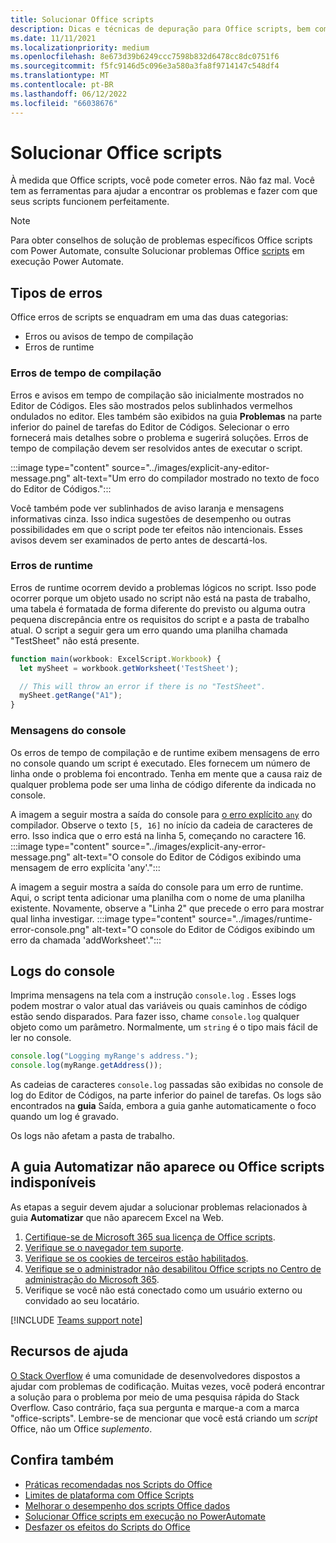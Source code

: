 ```yaml
---
title: Solucionar Office scripts
description: Dicas e técnicas de depuração para Office scripts, bem como recursos de ajuda.
ms.date: 11/11/2021
ms.localizationpriority: medium
ms.openlocfilehash: 8e673d39b6249ccc7598b832d6478cc8dc0751f6
ms.sourcegitcommit: f5fc9146d5c096e3a580a3fa8f9714147c548df4
ms.translationtype: MT
ms.contentlocale: pt-BR
ms.lasthandoff: 06/12/2022
ms.locfileid: "66038676"
---
```

# <a name="troubleshoot-office-scripts"></a>Solucionar Office scripts

À medida que Office scripts, você pode cometer erros. Não faz mal. Você tem as ferramentas para ajudar a encontrar os problemas e fazer com que seus scripts funcionem perfeitamente.

> [!NOTE]
> Para obter conselhos de solução de problemas específicos Office scripts com Power Automate, consulte Solucionar problemas Office [scripts](power-automate-troubleshooting.md) em execução Power Automate.

## <a name="types-of-errors"></a>Tipos de erros

Office erros de scripts se enquadram em uma das duas categorias:

* Erros ou avisos de tempo de compilação
* Erros de runtime

### <a name="compile-time-errors"></a>Erros de tempo de compilação

Erros e avisos em tempo de compilação são inicialmente mostrados no Editor de Códigos. Eles são mostrados pelos sublinhados vermelhos ondulados no editor. Eles também são exibidos na guia **Problemas** na parte inferior do painel de tarefas do Editor de Códigos. Selecionar o erro fornecerá mais detalhes sobre o problema e sugerirá soluções. Erros de tempo de compilação devem ser resolvidos antes de executar o script.

:::image type="content" source="../images/explicit-any-editor-message.png" alt-text="Um erro do compilador mostrado no texto de foco do Editor de Códigos.":::

Você também pode ver sublinhados de aviso laranja e mensagens informativas cinza. Isso indica sugestões de desempenho ou outras possibilidades em que o script pode ter efeitos não intencionais. Esses avisos devem ser examinados de perto antes de descartá-los.

### <a name="runtime-errors"></a>Erros de runtime

Erros de runtime ocorrem devido a problemas lógicos no script. Isso pode ocorrer porque um objeto usado no script não está na pasta de trabalho, uma tabela é formatada de forma diferente do previsto ou alguma outra pequena discrepância entre os requisitos do script e a pasta de trabalho atual. O script a seguir gera um erro quando uma planilha chamada "TestSheet" não está presente.

```TypeScript
function main(workbook: ExcelScript.Workbook) {
  let mySheet = workbook.getWorksheet('TestSheet');

  // This will throw an error if there is no "TestSheet".
  mySheet.getRange("A1");
}
```

### <a name="console-messages"></a>Mensagens do console

Os erros de tempo de compilação e de runtime exibem mensagens de erro no console quando um script é executado. Eles fornecem um número de linha onde o problema foi encontrado. Tenha em mente que a causa raiz de qualquer problema pode ser uma linha de código diferente da indicada no console.

A imagem a seguir mostra a saída do console para [o erro explícito `any`](../develop/typescript-restrictions.md) do compilador. Observe o texto `[5, 16]` no início da cadeia de caracteres de erro. Isso indica que o erro está na linha 5, começando no caractere 16.
:::image type="content" source="../images/explicit-any-error-message.png" alt-text="O console do Editor de Códigos exibindo uma mensagem de erro explícita 'any'.":::

A imagem a seguir mostra a saída do console para um erro de runtime. Aqui, o script tenta adicionar uma planilha com o nome de uma planilha existente. Novamente, observe a "Linha 2" que precede o erro para mostrar qual linha investigar.
:::image type="content" source="../images/runtime-error-console.png" alt-text="O console do Editor de Códigos exibindo um erro da chamada 'addWorksheet'.":::

## <a name="console-logs"></a>Logs do console

Imprima mensagens na tela com a instrução `console.log` . Esses logs podem mostrar o valor atual das variáveis ou quais caminhos de código estão sendo disparados. Para fazer isso, chame `console.log` qualquer objeto como um parâmetro. Normalmente, um `string` é o tipo mais fácil de ler no console.

```TypeScript
console.log("Logging myRange's address.");
console.log(myRange.getAddress());
```

As cadeias de caracteres `console.log` passadas são exibidas no console de log do Editor de Códigos, na parte inferior do painel de tarefas. Os logs são encontrados na **guia** Saída, embora a guia ganhe automaticamente o foco quando um log é gravado.

Os logs não afetam a pasta de trabalho.

## <a name="automate-tab-not-appearing-or-office-scripts-unavailable"></a>A guia Automatizar não aparece ou Office scripts indisponíveis

As etapas a seguir devem ajudar a solucionar problemas relacionados à guia **Automatizar** que não aparecem Excel na Web.

1. [Certifique-se de Microsoft 365 sua licença de Office scripts](../overview/excel.md#requirements).
1. [Verifique se o navegador tem suporte](platform-limits.md#browser-support).
1. [Verifique se os cookies de terceiros estão habilitados](platform-limits.md#third-party-cookies).
1. [Verifique se o administrador não desabilitou Office scripts no Centro de administração do Microsoft 365](/microsoft-365/admin/manage/manage-office-scripts-settings).
1. Verifique se você não está conectado como um usuário externo ou convidado ao seu locatário.

[!INCLUDE [Teams support note](../includes/teams-support-note.md)]

## <a name="help-resources"></a>Recursos de ajuda

[O Stack Overflow](https://stackoverflow.com/questions/tagged/office-scripts) é uma comunidade de desenvolvedores dispostos a ajudar com problemas de codificação. Muitas vezes, você poderá encontrar a solução para o problema por meio de uma pesquisa rápida do Stack Overflow. Caso contrário, faça sua pergunta e marque-a com a marca "office-scripts". Lembre-se de mencionar que você está criando um *script* Office, não um Office *suplemento*.

## <a name="see-also"></a>Confira também

- [Práticas recomendadas nos Scripts do Office ](../develop/best-practices.md)
- [Limites de plataforma com Office Scripts](platform-limits.md)
- [Melhorar o desempenho dos scripts Office dados](../develop/web-client-performance.md)
- [Solucionar Office scripts em execução no PowerAutomate](power-automate-troubleshooting.md)
- [Desfazer os efeitos do Scripts do Office](undo.md)
